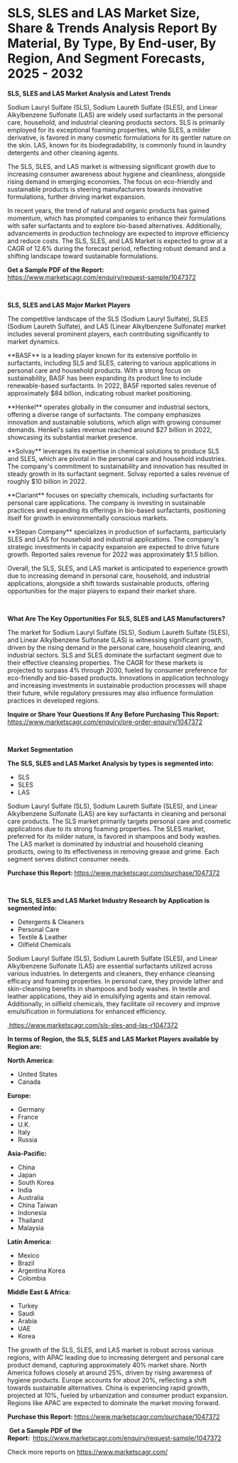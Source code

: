 <p><h1>SLS, SLES and LAS Market Size, Share & Trends Analysis Report By Material, By Type, By End-user, By Region, And Segment Forecasts, 2025 - 2032</h1></p><p><strong>SLS, SLES and LAS Market Analysis and Latest Trends</strong></p>
<p><p>Sodium Lauryl Sulfate (SLS), Sodium Laureth Sulfate (SLES), and Linear Alkylbenzene Sulfonate (LAS) are widely used surfactants in the personal care, household, and industrial cleaning products sectors. SLS is primarily employed for its exceptional foaming properties, while SLES, a milder derivative, is favored in many cosmetic formulations for its gentler nature on the skin. LAS, known for its biodegradability, is commonly found in laundry detergents and other cleaning agents.</p><p>The SLS, SLES, and LAS market is witnessing significant growth due to increasing consumer awareness about hygiene and cleanliness, alongside rising demand in emerging economies. The focus on eco-friendly and sustainable products is steering manufacturers towards innovative formulations, further driving market expansion.</p><p>In recent years, the trend of natural and organic products has gained momentum, which has prompted companies to enhance their formulations with safer surfactants and to explore bio-based alternatives. Additionally, advancements in production technology are expected to improve efficiency and reduce costs. The SLS, SLES, and LAS Market is expected to grow at a CAGR of 12.6% during the forecast period, reflecting robust demand and a shifting landscape toward sustainable formulations.</p></p>
<p><strong>Get a Sample PDF of the Report:&nbsp;</strong> <a href="https://www.marketscagr.com/enquiry/request-sample/1047372?utm_campaign=3580&utm_medium=2&utm_source=Github&utm_content=ia&utm_term=22032025&utm_id=sls-sles-and-las">https://www.marketscagr.com/enquiry/request-sample/1047372</a></p>
<p>&nbsp;</p>
<p><strong>SLS, SLES and LAS Major Market Players</strong></p>
<p><p>The competitive landscape of the SLS (Sodium Lauryl Sulfate), SLES (Sodium Laureth Sulfate), and LAS (Linear Alkylbenzene Sulfonate) market includes several prominent players, each contributing significantly to market dynamics.</p><p>**BASF** is a leading player known for its extensive portfolio in surfactants, including SLS and SLES, catering to various applications in personal care and household products. With a strong focus on sustainability, BASF has been expanding its product line to include renewable-based surfactants. In 2022, BASF reported sales revenue of approximately $84 billion, indicating robust market positioning.</p><p>**Henkel** operates globally in the consumer and industrial sectors, offering a diverse range of surfactants. The company emphasizes innovation and sustainable solutions, which align with growing consumer demands. Henkel's sales revenue reached around $27 billion in 2022, showcasing its substantial market presence.</p><p>**Solvay** leverages its expertise in chemical solutions to produce SLS and SLES, which are pivotal in the personal care and household industries. The company's commitment to sustainability and innovation has resulted in steady growth in its surfactant segment. Solvay reported a sales revenue of roughly $10 billion in 2022.</p><p>**Clariant** focuses on specialty chemicals, including surfactants for personal care applications. The company is investing in sustainable practices and expanding its offerings in bio-based surfactants, positioning itself for growth in environmentally conscious markets.</p><p>**Stepan Company** specializes in production of surfactants, particularly SLES and LAS for household and industrial applications. The company's strategic investments in capacity expansion are expected to drive future growth. Reported sales revenue for 2022 was approximately $1.5 billion.</p><p>Overall, the SLS, SLES, and LAS market is anticipated to experience growth due to increasing demand in personal care, household, and industrial applications, alongside a shift towards sustainable products, offering opportunities for the major players to expand their market share.</p></p>
<p>&nbsp;</p>
<p><strong>What Are The Key Opportunities For SLS, SLES and LAS Manufacturers?</strong></p>
<p><p>The market for Sodium Lauryl Sulfate (SLS), Sodium Laureth Sulfate (SLES), and Linear Alkylbenzene Sulfonate (LAS) is witnessing significant growth, driven by the rising demand in the personal care, household cleaning, and industrial sectors. SLS and SLES dominate the surfactant segment due to their effective cleansing properties. The CAGR for these markets is projected to surpass 4% through 2030, fueled by consumer preference for eco-friendly and bio-based products. Innovations in application technology and increasing investments in sustainable production processes will shape their future, while regulatory pressures may also influence formulation practices in developed regions.</p></p>
<p><strong>Inquire or Share Your Questions If Any Before Purchasing This Report:</strong> <a href="https://www.marketscagr.com/enquiry/pre-order-enquiry/1047372?utm_campaign=3580&utm_medium=2&utm_source=Github&utm_content=ia&utm_term=22032025&utm_id=sls-sles-and-las">https://www.marketscagr.com/enquiry/pre-order-enquiry/1047372</a></p>
<p>&nbsp;</p>
<p><strong>Market Segmentation</strong></p>
<p><strong>The SLS, SLES and LAS Market Analysis by types is segmented into:</strong></p>
<p><ul><li>SLS</li><li>SLES</li><li>LAS</li></ul></p>
<p><p>Sodium Lauryl Sulfate (SLS), Sodium Laureth Sulfate (SLES), and Linear Alkylbenzene Sulfonate (LAS) are key surfactants in cleaning and personal care products. The SLS market primarily targets personal care and cosmetic applications due to its strong foaming properties. The SLES market, preferred for its milder nature, is favored in shampoos and body washes. The LAS market is dominated by industrial and household cleaning products, owing to its effectiveness in removing grease and grime. Each segment serves distinct consumer needs.</p></p>
<p><strong>Purchase this Report:&nbsp;</strong><a href="https://www.marketscagr.com/purchase/1047372?utm_campaign=3580&utm_medium=2&utm_source=Github&utm_content=ia&utm_term=22032025&utm_id=sls-sles-and-las">https://www.marketscagr.com/purchase/1047372</a></p>
<p>&nbsp;</p>
<p><strong>The SLS, SLES and LAS Market Industry Research by Application is segmented into:</strong></p>
<p><ul><li>Detergents & Cleaners</li><li>Personal Care</li><li>Textile & Leather</li><li>Oilfield Chemicals</li></ul></p>
<p><p>Sodium Lauryl Sulfate (SLS), Sodium Laureth Sulfate (SLES), and Linear Alkylbenzene Sulfonate (LAS) are essential surfactants utilized across various industries. In detergents and cleaners, they enhance cleansing efficacy and foaming properties. In personal care, they provide lather and skin-cleansing benefits in shampoos and body washes. In textile and leather applications, they aid in emulsifying agents and stain removal. Additionally, in oilfield chemicals, they facilitate oil recovery and improve emulsification in formulations for enhanced efficiency.</p></p>
<p><a href="https://www.marketscagr.com/sls-sles-and-las-r1047372?utm_campaign=3580&utm_medium=2&utm_source=Github&utm_content=ia&utm_term=22032025&utm_id=sls-sles-and-las">&nbsp;https://www.marketscagr.com/sls-sles-and-las-r1047372</a></p>
<p><strong>In terms of Region, the SLS, SLES and LAS Market Players available by Region are:</strong></p>
<p>
    <p> <strong> North America: </strong>
        <ul>
            <li>United States</li>
            <li>Canada</li>
        </ul>
        </p> 
    <p> <strong> Europe: </strong>
        <ul>
            <li>Germany</li>
            <li>France</li>
            <li>U.K.</li>
            <li>Italy</li>
            <li>Russia</li>
        </ul>
        </p> 
    <p> <strong> Asia-Pacific: </strong>
        <ul>
            <li>China</li>
            <li>Japan</li>
            <li>South Korea</li>
            <li>India</li>
            <li>Australia</li>
            <li>China Taiwan</li>
            <li>Indonesia</li>
            <li>Thailand</li>
            <li>Malaysia</li>
        </ul>
        </p> 
    <p> <strong> Latin America: </strong>
        <ul>
            <li>Mexico</li>
            <li>Brazil</li>
            <li>Argentina Korea</li>
            <li>Colombia</li>
        </ul>
        </p> 
    <p> <strong> Middle East & Africa: </strong>
        <ul>
            <li>Turkey</li>
            <li>Saudi</li>
            <li>Arabia</li>
            <li>UAE</li>
            <li>Korea</li>
        </ul>
    </p>
    </p>
<p><p>The growth of the SLS, SLES, and LAS market is robust across various regions, with APAC leading due to increasing detergent and personal care product demand, capturing approximately 40% market share. North America follows closely at around 25%, driven by rising awareness of hygiene products. Europe accounts for about 20%, reflecting a shift towards sustainable alternatives. China is experiencing rapid growth, projected at 10%, fueled by urbanization and consumer product expansion. Regions like APAC are expected to dominate the market moving forward.</p></p>
<p><strong>Purchase this Report: </strong><a href="https://www.marketscagr.com/purchase/1047372?utm_campaign=3580&utm_medium=2&utm_source=Github&utm_content=ia&utm_term=22032025&utm_id=sls-sles-and-las">https://www.marketscagr.com/purchase/1047372</a></p>
<p>&nbsp;<strong>Get a Sample PDF of the Report:&nbsp;&nbsp;</strong><a href="https://www.marketscagr.com/enquiry/request-sample/1047372?utm_campaign=3580&utm_medium=2&utm_source=Github&utm_content=ia&utm_term=22032025&utm_id=sls-sles-and-las">https://www.marketscagr.com/enquiry/request-sample/1047372</a></p>
<p><strong></strong></p>
<p>Check more reports on <a href="https://www.marketscagr.com/?utm_campaign=3580&utm_medium=2&utm_source=Github&utm_content=ia&utm_term=22032025&utm_id=sls-sles-and-las">https://www.marketscagr.com/</a></p>